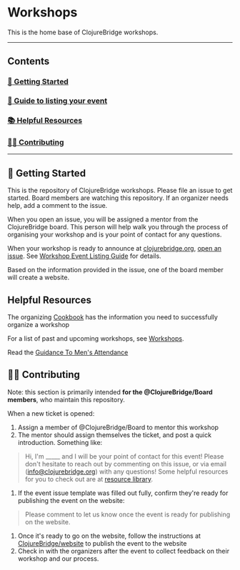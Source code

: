# Workshops

This is the home base of ClojureBridge workshops.

---

## Contents

### [:rocket: Getting Started](#rocket-getting-started)
### [:memo: Guide to listing your event](./docs/workshop-listing-guide.md)
### [:books: Helpful Resources](#books-helpful-resources)
### [:woman_technologist: Contributing](#woman-technologist-contributing)

---

## :rocket: Getting Started

This is the repository of ClojureBridge workshops. Please file an issue to
get started. Board members are watching this repository. If an organizer needs
help, add a comment to the issue.

When you open an issue, you will be assigned a mentor from the ClojureBridge board.
This person will help walk you through the process of organising your workshop and is
your point of contact for any questions.

When your workshop is ready to announce at [clojurebridge.org](http://clojurebridge.org),
[open an issue](https://github.com/ClojureBridge/Workshops/issues/new).
See [Workshop Event Listing Guide](#workshop-event-listing-guide) for details.

Based on the information provided in the issue, one of the board
member will create a website.

## Helpful Resources

The organizing [Cookbook](https://github.com/ClojureBridge/organizing/blob/master/README.md)
has the information you need to successfully organize a workshop

For a list of past and upcoming workshops, see [Workshops](http://clojurebridge.github.io/community-docs/workshops.html).

Read the [Guidance To Men's Attendance](https://github.com/ClojureBridge/organizing/blob/master/Guidance-to-Mens-Attendance.md)

## :woman_technologist: Contributing

Note: this section is primarily intended **for the @ClojureBridge/Board members**, who maintain this repository.

When a new ticket is opened:
1. Assign a member of @ClojureBridge/Board to mentor this workshop
1. The mentor should assign themselves the ticket, and post a quick introduction. Something like:

> Hi, I'm _____ and I will be your point of contact for this event! Please don't hesitate to reach out by commenting on this issue, or via email (info@clojurebridge.org) with any questions!
> Some helpful resources for you to check out are at [resource library](#books-resources).

1. If the event issue template was filled out fully, confirm they're ready for publishing the event on the website:

> Please comment to let us know once the event is ready for publishing on the website.

1. Once it's ready to go on the website, follow the instructions at [ClojureBridge/website](https://github.com/ClojureBridge/clojurebridge.github.io/) to publish the event to the website
1. Check in with the organizers after the event to collect feedback on their workshop and our process.
